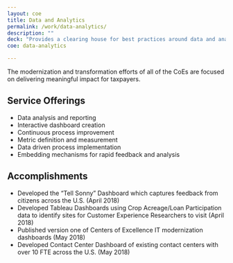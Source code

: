 ```yaml
---
layout: coe
title: Data and Analytics
permalink: /work/data-analytics/
description: ""
deck: "Provides a clearing house for best practices around data and analytics, instruments metrics to support service delivery processes, and builds tools that facilitate continuous process improvement."
coe: data-analytics

---
```


The modernization and transformation efforts of all of the CoEs are focused on delivering meaningful impact for taxpayers.

## Service Offerings

- Data analysis and reporting
- Interactive dashboard creation
- Continuous process improvement
- Metric definition and measurement
- Data driven process implementation
- Embedding mechanisms for rapid feedback and analysis


## Accomplishments
- Developed the “Tell Sonny” Dashboard which captures feedback from citizens across the U.S. (April 2018)
- Developed Tableau Dashboards using Crop Acreage/Loan Participation data to identify sites for Customer Experience Researchers to visit (April 2018)
- Published version one of Centers of Excellence IT modernization dashboards (May 2018)
- Developed Contact Center Dashboard of existing contact centers with over 10 FTE across the U.S. (May 2018)




